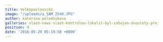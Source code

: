 ```yaml
---
title: Velkopavlovicko
image: "/uploads/a_SAM_2540.JPG"
author: katerina-polednikova
galleries: slash-news-slash-kontrolou-lokalit-byl-zahajen-dvoulety-projekt
position: 9
date: '2016-05-29 05:19:58 +0000'
---
```

